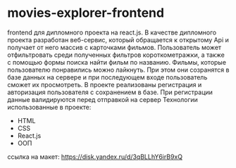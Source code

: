 # movies-explorer-frontend
frontend для дипломного проекта на react.js. В качестве дипломного проекта разработан веб-сервис, который обращается к открытому Api и получает от него массив с карточками фильмов. Пользователь может отфильтровать среди полученных фильтров короткометражки, а также с помощью формы поиска найти фильм по названию.
Фильмы, которые пользователю понравились можно лайкнуть. При этом они созранятся в базе данных на сервере и при последующем входе пользователь сможет их просмотреть.
В проекте реализованы регистрация и авторизация пользователя с сохранением в базе.
При регистрации данные валидируются перед отправкой на сервер
Технологии использованные в проекте:
+ HTML
+ CSS
+ React.js
+ ООП


ссылка на макет: https://disk.yandex.ru/d/3qBLLhY6irB9xQ
